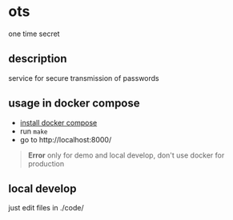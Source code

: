 # ots
one time secret

## description
service for secure transmission of passwords

## usage in docker compose
* [install docker compose](https://docs.docker.com/compose/install)
* run ```make```
* go to http://localhost:8000/

> __Error__
only for demo and local develop, don't use docker for production

## local develop
just edit files in ./code/
